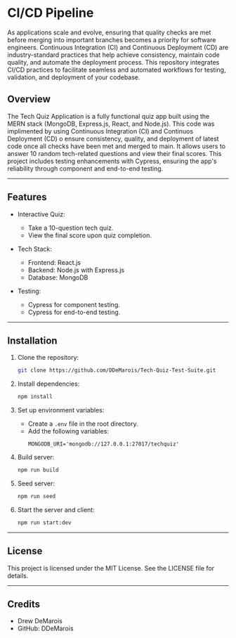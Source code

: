 # CI/CD Pipeline

As applications scale and evolve, ensuring that quality checks are met before merging into important branches becomes a priority for software engineers. Continuous Integration (CI) and Continuous Deployment (CD) are industry-standard practices that help achieve consistency, maintain code quality, and automate the deployment process. 
This repository integrates CI/CD practices to facilitate seamless and automated workflows for testing, validation, and deployment of your codebase.

## Overview

The Tech Quiz Application is a fully functional quiz app built using the MERN stack (MongoDB, Express.js, React, and Node.js). This code was implimented by using Continuous Integration (CI) and Continuos Deployment (CD) o ensure consistency, quality, and deployment of latest code once all checks have been met and merged to main. It allows users to answer 10 random tech-related questions and view their final scores. This project includes testing enhancements with Cypress, ensuring the app's reliability through component and end-to-end testing.

---

## Features

- Interactive Quiz:
   - Take a 10-question tech quiz.
   - View the final score upon quiz completion.

- Tech Stack:
   - Frontend: React.js
   - Backend: Node.js with Express.js
   - Database: MongoDB

- Testing:
   - Cypress for component testing.
   - Cypress for end-to-end testing.

---

## Installation

1. Clone the repository:
   ```bash
   git clone https://github.com/DDeMarois/Tech-Quiz-Test-Suite.git
   ```

2. Install dependencies:
   ```bash
   npm install
   ```

3. Set up environment variables:
   - Create a `.env` file in the root directory.
   - Add the following variables:
     ```env
     MONGODB_URI='mongodb://127.0.0.1:27017/techquiz'
     ```

4. Build server:
   ```bash
   npm run build
   ```
   
5. Seed server:
   ```bash
   npm run seed
   ```

6. Start the server and client:
   ```bash
   npm run start:dev
   ```
   
---

## License

This project is licensed under the MIT License. See the LICENSE file for details.

---

## Credits

- Drew DeMarois
- GitHub: DDeMarois
